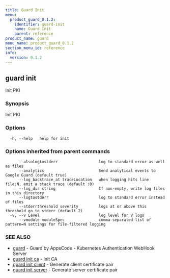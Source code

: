 ```yaml
---
title: Guard Init
menu:
  product_guard_0.1.2:
    identifier: guard-init
    name: Guard Init
    parent: reference
product_name: guard
menu_name: product_guard_0.1.2
section_menu_id: reference
info:
  version: 0.1.2
---
```


## guard init

Init PKI

### Synopsis

Init PKI

### Options

```
  -h, --help   help for init
```

### Options inherited from parent commands

```
      --alsologtostderr                  log to standard error as well as files
      --analytics                        Send analytical events to Google Guard (default true)
      --log_backtrace_at traceLocation   when logging hits line file:N, emit a stack trace (default :0)
      --log_dir string                   If non-empty, write log files in this directory
      --logtostderr                      log to standard error instead of files
      --stderrthreshold severity         logs at or above this threshold go to stderr (default 2)
  -v, --v Level                          log level for V logs
      --vmodule moduleSpec               comma-separated list of pattern=N settings for file-filtered logging
```

### SEE ALSO

* [guard](/products/guard/0.1.2/reference/guard)	 - Guard by AppsCode - Kubernetes Authentication WebHook Server
* [guard init ca](/products/guard/0.1.2/reference/guard_init_ca)	 - Init CA
* [guard init client](/products/guard/0.1.2/reference/guard_init_client)	 - Generate client certificate pair
* [guard init server](/products/guard/0.1.2/reference/guard_init_server)	 - Generate server certificate pair

